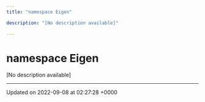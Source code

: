 ```yaml
---
title: "namespace Eigen"

description: "[No description available]"

---
```


# namespace Eigen

[No description available]






-------------------------------

Updated on 2022-09-08 at 02:27:28 +0000